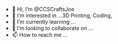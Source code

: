 - 👋 Hi, I’m @CCSCraftsJoe
- 👀 I’m interested in ...3D Printing, Coding, 
- 🌱 I’m currently learning ...
- 💞️ I’m looking to collaborate on ...
- 📫 How to reach me ...

<!---
CCSCraftsJoe/CCSCraftsJoe is a ✨ special ✨ repository because its `README.md` (this file) appears on your GitHub profile.
You can click the Preview link to take a look at your changes.
--->
